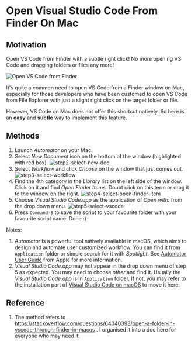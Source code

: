 # Open Visual Studio Code From Finder On Mac


## Motivation
Open VS Code from Finder with a subtle right click! No more opening VS Code and dragging folders or files any more!

![Open VS Code from Finder](https://github.com/nmrenyi/open-vscode-from-finder-on-mac/raw/main/pics/demo.gif)

It's quite a common need to open VS Code from a Finder window on Mac, especially for those developers who have been customed to open VS Code from File Explorer with just a slight right click on the target folder or file.

However, VS Code on Mac does not offer this shortcut natively. So here is an **easy** and **subtle** way to implement this feature.

## Methods
1. Launch *Automator* on your Mac. 
2. Select *New Document* icon on the bottom of the window (highlighted with red box). ![step2-select-new-doc](https://github.com/nmrenyi/open-vscode-from-finder-on-mac/raw/main/pics/step2-new-doc.png)
3. Select *Workflow* and click *Choose* on the window that just comes out. ![step3-select-workflow](https://github.com/nmrenyi/open-vscode-from-finder-on-mac/raw/main/pics/step3-select-workflow.png)
4. Find the 4th category in the *Library* list on the left side of the window. Click on it and find *Open Finder Items*. Doubt click on this term or drag it to the window on the right. ![step4-select-open-finder-item](https://github.com/nmrenyi/open-vscode-from-finder-on-mac/raw/main/pics/step4-select-open-finder-item.png)
5. Choose *Visual Studio Code.app* as the application of *Open with:* from the drop down menu. ![step5-select-vscode](https://github.com/nmrenyi/open-vscode-from-finder-on-mac/raw/main/pics/step5-select-vscode.png)
6. Press `Command-S` to save the script to your favourite folder with your favourite script name. Done :)

Notes:
1. *Automator* is a powerful tool natively available in macOS, which aims to design and automate user customized workflow. You can find it from `Application` folder or simple search for it with *Spotlight*. See [Automator User Guide](https://support.apple.com/guide/automator/welcome/mac) from Apple for more information.
2. *Visual Studio Code.app* may not appear in the drop down menu of step 5 as expected. You may need to choose *other* and find it. Usually the *Visual Studio Code.app* is in `Application` folder. If not, you may refer to the installation part of [Visual Studio Code on macOS](https://code.visualstudio.com/docs/setup/mac#_installation) to move it here.

## Reference
1. The method refers to https://stackoverflow.com/questions/64040393/open-a-folder-in-vscode-through-finder-in-macos . I organised it into a doc here for everyone who may need it.
